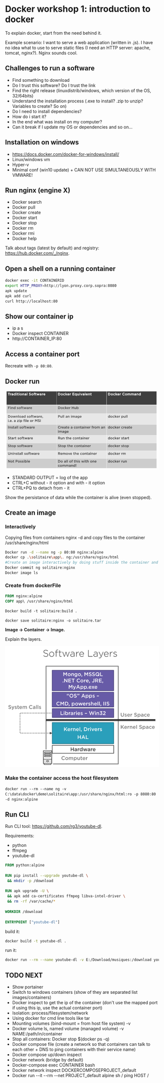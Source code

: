# Docker workshop 1: introduction to docker

To explain docker, start from the need behind it.

Example scenario: I want to serve a web application (written in .js). I have no idea what to use to serve static files (I need an HTTP server: apache, tomcat, nginx?). Nginx sounds cool.

## Challenges to run a software

- Find something to download
- Do I trust this software? Do I trust the link
- Find the right release (linuxdistrib/windows, which version of the OS, 32/64bits)
- Understand the installation process (.exe to install? .zip to unzip? Variables to create? So on)
- Do I need to install dependencies?
- How do i start it?
- In the end what was install on my computer?
- Can it break if I update my OS or dependencies and so on…

## Installation on windows

- https://docs.docker.com/docker-for-windows/install/
- Linux/windows vm
- Hyper-v
- Minimal conf (win10 update) + CAN NOT USE SIMULTANEOUSLY WITH VMWARE!

## Run nginx (engine X)

- Docker search
- Docker pull
- Docker create
- Docker start
- Docker stop
- Docker rm
- Docker rmi
- Docker help

Talk about tags (latest by default) and registry: https://hub.docker.com/_/nginx.

## Open a shell on a running container

```bash
docker exec -it CONTAINERID
export HTTP_PROXY=http://lyon.proxy.corp.sopra:8080
apk update
apk add curl
curl http://localhost:80
```

## Show our container ip

- ip a s
- Docker inspect CONTAINER
- http://CONTAINER_IP:80

## Access a container port

Recreate with `-p 80:80`.

## Docker run

![](images/2019-01-18-16-22-07.png)

- STANDARD OUTPUT = log of the app
- CTRL+C without - it option and with - it option
- CTRL+PQ to detach from - it

Show the persistance of data while the container is alive (even stopped).

## Create an image

### Interactively

Copying files from containers nginx -d and copy files to the container /usr/share/nginx/html

```bash
Docker run -d --name ng -p 80:80 nginx:alpine
docker cp .\solitaire\app\. ng:/usr/share/nginx/html
#Create an image interactively by doing stuff inside the container and saving container as an image (docker commit)
Docker commit ng solitaire:nginx
Docker image ls
```

### Create from dockerFile

```DockerFile
FROM nginx:alpine
COPY app\ /usr/share/nginx/html
```

`Docker build -t solitaire:build .`

`docker save solitaire:nginx -o solitaire.tar`

**Image -> Container -> Image.**

Explain the layers.

![](images/2019-01-18-16-25-31.png)

### Make the container access the host filesystem

`docker run --rm --name ng -v C:\data\docker\demo\solitaire\app:/usr/share/nginx/html:ro -p 8080:80 -d nginx:alpine`

## Run CLI

Run CLI tool: https://github.com/rg3/youtube-dl.

Requirements:

- python
- ffmpeg
- youtube-dl

```DockerFile
FROM python:alpine

RUN pip install --upgrade youtube-dl \
 && mkdir -p /download

RUN apk upgrade -U \
 && apk add ca-certificates ffmpeg libva-intel-driver \
 && rm -rf /var/cache/*

WORKDIR /download

ENTRYPOINT ["youtube-dl"]
```

build it:

```bash
docker build -t youtube-dl .
```

run it:

```bash
docker run --rm --name youtube-dl -v E:/Download/musiques:/download youtube-dl --yes-playlist --extract-audio --audio-format mp3 -o %(title)s.%(ext)s --download-archive archive.txt "myplaylisturl"
```

## TODO NEXT

- Show portainer
- Switch to windows containers (show of they are separated list images/containers)
- Docker inspect to get the ip of the container (don't use the mapped port if using this ip, use the actual container port)
- Isolation: process/filesystem/network
- Using docker for cmd line tools like tar
- Mounting volumes (bind-mount = from host file system) -v
- Docker volume ls, named volume (managed volume) -v NAME:/path/in/container
- Stop all containers: Docker stop $(docker ps -q)
- Docker compose file (create a network so that containers can talk to each other + DNS to ping containers with their service name)
- Docker compose up/down inspect
- Docker network (bridge by default)
- Docker-compose exec CONTAINER bash
- Docker network inspect DOCKERCOMPOSEPROJECT_default
- Docker run --it --rm --net PROJECT_default alpine sh / ping HOST / 
